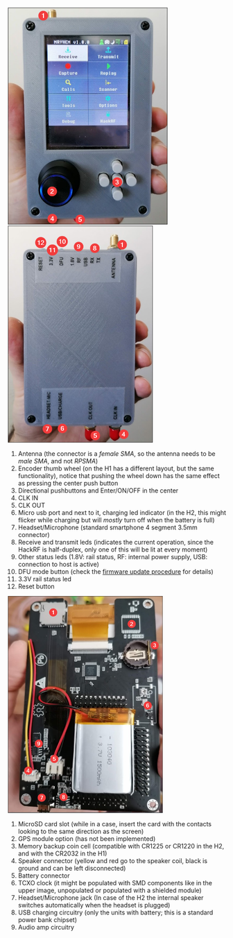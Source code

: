 <img src="img/hw_overview_h2_front.png" height="500"> <img src="img/hw_overview_h2_back.png" height="500">

1. Antenna (the connector is a _female SMA_, so the antenna needs to be _male SMA_, and not _RPSMA_)
2. Encoder thumb wheel (on the H1 has a different layout, but the same functionality), notice that pushing the wheel down has the same effect as pressing the center push button
3. Directional pushbuttons and Enter/ON/OFF in the center
4. CLK IN
5. CLK OUT
6. Micro usb port and next to it, charging led indicator (in the H2, this might flicker while charging but will _mostly_ turn off when the battery is full)
7. Headset/Microphone (standard smartphone 4 segment 3.5mm connector)
8. Receive and transmit leds (indicates the current operation, since the HackRF is half-duplex, only one of this will be lit at every moment)
9. Other status leds (1.8V: rail status, RF: internal power supply, USB: connection to host is active)
10. DFU mode button (check the [firmware update procedure](Update-firmware#dfu) for details)
11. 3.3V rail status led
12. Reset button

<img src="img/hw_overview_h2_inside.png" height="500">

1. MicroSD card slot (while in a case, insert the card with the contacts looking to the same direction as the screen)
2. GPS module option (has not been implemented)
3. Memory backup coin cell (compatible with CR1225 or CR1220 in the H2, and with the CR2032 in the H1)
4. Speaker connector (yellow and red go to the speaker coil, black is ground and can be left disconnected)
5. Battery connector
6. TCXO clock (it might be populated with SMD components like in the upper image, unpopulated or populated with a shielded module)
7. Headset/Microphone jack (In case of the H2 the internal speaker switches automatically when the headset is plugged)
8. USB charging circuitry (only the units with battery; this is a standard power bank chipset)
9. Audio amp circuitry